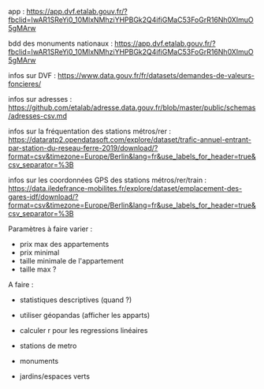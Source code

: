 app : https://app.dvf.etalab.gouv.fr/?fbclid=IwAR1SReYi0_10MlxNMhziYHPBGk2Q4ifiGMaC53FoGrR16Nh0XImuO5gMArw

bdd des monuments nationaux : https://app.dvf.etalab.gouv.fr/?fbclid=IwAR1SReYi0_10MlxNMhziYHPBGk2Q4ifiGMaC53FoGrR16Nh0XImuO5gMArw

infos sur DVF : https://www.data.gouv.fr/fr/datasets/demandes-de-valeurs-foncieres/

infos sur adresses : https://github.com/etalab/adresse.data.gouv.fr/blob/master/public/schemas/adresses-csv.md

infos sur la fréquentation des stations métros/rer : https://dataratp2.opendatasoft.com/explore/dataset/trafic-annuel-entrant-par-station-du-reseau-ferre-2019/download/?format=csv&timezone=Europe/Berlin&lang=fr&use_labels_for_header=true&csv_separator=%3B

infos sur les coordonnées GPS des stations métros/rer/train : https://data.iledefrance-mobilites.fr/explore/dataset/emplacement-des-gares-idf/download/?format=csv&timezone=Europe/Berlin&lang=fr&use_labels_for_header=true&csv_separator=%3B

Paramètres à faire varier :
- prix max des appartements
- prix minimal
- taille minimale de l'appartement
- taille max ?

A faire : 

- statistiques descriptives (quand ?)
- utiliser géopandas (afficher les apparts)
- calculer r pour les regressions linéaires


- stations de metro
- monuments
- jardins/espaces verts

